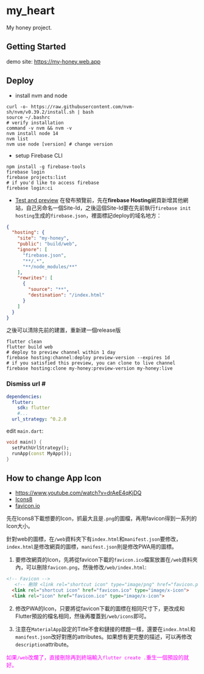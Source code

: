 # my_heart

My honey project.

## Getting Started

demo site: https://my-honey.web.app

## Deploy

* install nvm and node
```shell
curl -o- https://raw.githubusercontent.com/nvm-sh/nvm/v0.39.2/install.sh | bash
source ~/.bashrc
# verify installation
command -v nvm && nvm -v
nvm install node 14
nvm list
nvm use node [version] # change version
```
* setup Firebase CLI
```shell
npm install -g firebase-tools
firebase login
firebase projects:list
# if you'd like to access firebase
firebase login:ci
```
* [Test and preview](https://firebase.google.com/docs/hosting/manage-hosting-resources)
在發布預覽前，先在**firebase Hosting**網頁新增其他網站，自己另命名一個Site-Id，之後這個Site-Id要在先前執行`firebase init hosting`生成的`firebase.json`，裡面標記deploy的域名地方：
```json
{
  "hosting": {
    "site": "my-honey",
    "public": "build/web",
    "ignore": [
      "firebase.json",
      "**/.*",
      "**/node_modules/**"
    ],
    "rewrites": [
      {
        "source": "**",
        "destination": "/index.html"
      }
    ]
  }
}
```
之後可以清除先前的建置，重新建一個release版

```shell
flutter clean
flutter build web
# deploy to preview channel within 1 day
firebase hosting:channel:deploy preview-version --expires 1d
# if you satisfied this preview, you can clone to live channel
firebase hosting:clone my-honey:preview-version my-honey:live
```
### Dismiss url __#__
```yaml
dependencies:
  flutter:
    sdk: flutter
    #...
  url_strategy: ^0.2.0
```
edit `main.dart`:
```dart
void main() {
  setPathUrlStrategy();
  runApp(const MyApp());
}
```

## How to change App Icon

- https://www.youtube.com/watch?v=drAeE4qKjDQ
- [Icons8](https://icons8.com/)
- [favicon.io](https://favicon.io/)

先在Icons8下載想要的Icon，抓最大且是`.png`的圖檔，再用favicon得到一系列的Icon大小。

針對web的圖標，在`/web`資料夾下有`index.html`和`manifest.json`要修改，`index.html`是修改網頁的圖標，`manifest.json`則是修改PWA用的圖標。

1. 要修改網頁的Icon，先將從favicon下載的`favicon.ico`檔案放置在`/web`資料夾內，可以刪除`favicon.png`，然後修改`/web/index.html`:
```html
<!-- Favicon -->
   <!-- 刪除 <link rel="shortcut icon" type="image/png" href="favicon.png"/> -->
  <link rel="shortcut icon" href="favicon.ico" type="image/x-icon">
  <link rel="icon" href="favicon.ico" type="image/x-icon">
```

2. 修改PWA的Icon，只要將從favicon下載的圖標在相同尺寸下，更改成和Flutter預設的檔名相同，然後再覆蓋到`/web/icons`即可。

3. 注意在`MaterialApp`設定的Title不會和鏈接的標題一樣，還要在`index.html`和`manifest.json`改好對應的attributes。如果想有更完整的描述，可以再修改`description`attribute。

<font color=ff00ff>如果`/web`改爛了，直接刪除再到終端輸入`flutter create .`重生一個預設的就好。</font>

